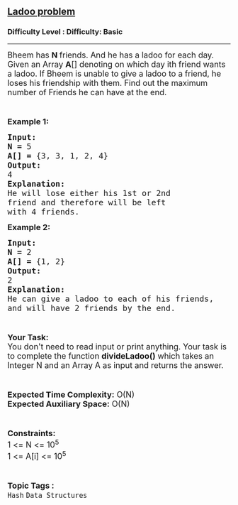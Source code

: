 <h2><a href="https://www.geeksforgeeks.org/problems/ladoo-problem2929/1?page=1&category=Hash&difficulty=Basic&sortBy=accuracy">Ladoo problem</a></h2><h3>Difficulty Level : Difficulty: Basic</h3><hr><div class="problems_problem_content__Xm_eO"><p><span style="font-size:18px">Bheem has <strong>N </strong>friends. And he has a ladoo for each day. Given an Array <strong>A</strong>[] denoting on which day ith friend wants a ladoo. If Bheem is unable to give a ladoo to a friend, he loses his friendship with them. Find out the maximum number of Friends he can have at the end.</span></p>

<p>&nbsp;</p>

<p><span style="font-size:18px"><strong>Example 1:</strong></span></p>

<pre><span style="font-size:18px"><strong>Input:</strong></span>
<span style="font-size:18px"><strong>N = </strong>5</span>
<span style="font-size:18px"><strong>A[] =</strong> {3, 3, 1, 2, 4}</span>
<span style="font-size:18px"><strong>Output:</strong></span>
<span style="font-size:18px">4 </span>
<span style="font-size:18px"><strong>Explanation:
</strong>He will lose either his 1st or 2nd
friend and therefore will be left
with 4 friends.</span></pre>

<p><span style="font-size:18px"><strong>Example 2:</strong></span></p>

<pre><span style="font-size:18px"><strong>Input:</strong></span>
<span style="font-size:18px"><strong>N = </strong>2</span>
<span style="font-size:18px"><strong>A[] =</strong> {1, 2}</span>
<span style="font-size:18px"><strong>Output:</strong></span>
<span style="font-size:18px">2</span>
<span style="font-size:18px"><strong>Explanation:
</strong>He can give a ladoo to each of his friends,
and will have 2 friends by the end.</span></pre>

<p>&nbsp;</p>

<p><span style="font-size:18px"><strong>Your Task:</strong><br>
You don't need to read input or print anything. Your task is to complete the function <strong>divideLadoo()</strong> which takes an Integer N and an Array A as input and returns the answer.</span></p>

<p>&nbsp;</p>

<p><span style="font-size:18px"><strong>Expected Time Complexity:</strong> O(N)<br>
<strong>Expected Auxiliary Space:</strong> O(N)</span></p>

<p>&nbsp;</p>

<p><span style="font-size:18px"><strong>Constraints:</strong></span><br>
<span style="font-size:18px">1 &lt;= N &lt;= 10<sup>5</sup><br>
1 &lt;= A[i] &lt;= 10<sup>5</sup></span></p>
</div><br><p><span style=font-size:18px><strong>Topic Tags : </strong><br><code>Hash</code>&nbsp;<code>Data Structures</code>&nbsp;